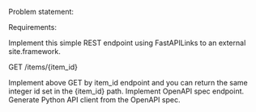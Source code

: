 Problem statement:

Requirements:

Implement this simple REST endpoint using FastAPILinks to an external site.framework.

GET /items/{item_id}

Implement above GET by item_id endpoint and you can return the same integer id set in the {item_id} path.
Implement OpenAPI spec endpoint.
Generate Python API client from the OpenAPI spec.
